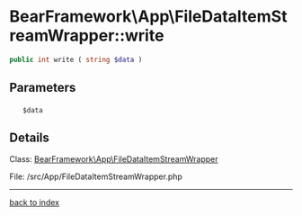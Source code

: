 # BearFramework\App\FileDataItemStreamWrapper::write

```php
public int write ( string $data )
```

## Parameters

&nbsp;&nbsp;&nbsp;&nbsp;&nbsp;&nbsp;`$data`

## Details

Class: [BearFramework\App\FileDataItemStreamWrapper](bearframework.app.filedataitemstreamwrapper.class.md)

File: /src/App/FileDataItemStreamWrapper.php

---

[back to index](index.md)

